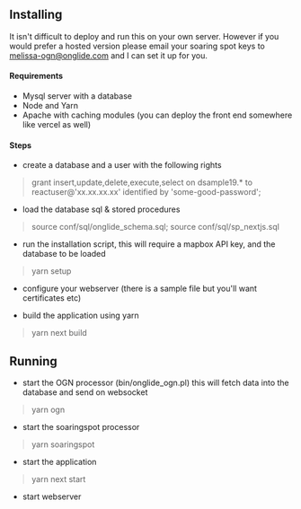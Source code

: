 ## Installing

It isn't difficult to deploy and run this on your own server. However if you would prefer a hosted version please email
your soaring spot keys to melissa-ogn@onglide.com and I can set it up for you.

#### Requirements

- Mysql server with a database
- Node and Yarn
- Apache with caching modules (you can deploy the front end somewhere like vercel as well)

#### Steps

- create a database and a user with the following rights
> grant insert,update,delete,execute,select on dsample19.* to reactuser@'xx.xx.xx.xx' identified by 'some-good-password';

- load the database sql & stored procedures
> source conf/sql/onglide_schema.sql;
> source conf/sql/sp_nextjs.sql

- run the installation script, this will require a mapbox API key, and the database to be loaded
> yarn setup

- configure your webserver (there is a sample file but you'll want certificates etc)

- build the application using yarn
> yarn next build

## Running

- start the OGN processor (bin/onglide_ogn.pl) this will fetch data into the database and send on websocket
> yarn ogn

- start the soaringspot processor
> yarn soaringspot

- start the application
> yarn next start

- start webserver

